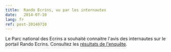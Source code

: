 ```yaml
---
title:  Rando Ecrins, vu par les internautes
date:   2014-07-10
lang: fr
ref: post-20140710
---
```


Le Parc national des Ecrins a souhaité connaitre l'avis des internautes sur le portail Rando Ecrins. Consultez les <a href="http://rando.ecrins-parcnational.fr/media/docs/resultats-enquete-rando-ecrins-2014.pdf" target="_blank">résultats de l'enquête</a>.